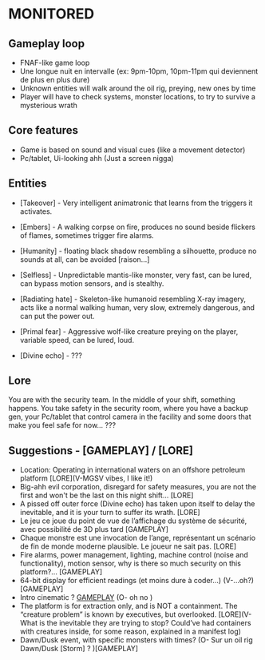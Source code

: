 # MONITORED

## Gameplay loop
- FNAF-like game loop
- Une longue nuit en intervalle (ex: 9pm-10pm, 10pm-11pm qui deviennent de plus en plus dure)
- Unknown entities will walk around the oil rig, preying, new ones by time
- Player will have to check systems, monster locations, to try to survive a mysterious wrath

## Core features
- Game is based on sound and visual cues (like a movement detector)
- Pc/tablet, Ui-looking ahh (Just a screen nigga) 


## Entities
- [Takeover] - Very intelligent animatronic that learns from the triggers it activates.

- [Embers] - A walking corpse on fire, produces no sound beside flickers of flames, sometimes trigger fire alarms.

- [Humanity] - floating black shadow resembling a silhouette, produce no sounds at all, can be avoided [raison…]

- [Selfless] - Unpredictable mantis-like monster, very fast, can be lured, can bypass motion sensors, and is stealthy.

- [Radiating hate] - Skeleton-like humanoid resembling X-ray imagery, acts like a normal walking human, very slow, extremely dangerous, and can put the power out.

- [Primal fear] - Aggressive wolf-like creature preying on the player, variable speed, can be lured, loud.

- [Divine echo] - ???

## Lore
You are with the security team. In the middle of your shift, something happens. You take safety in the security room, where you have a backup gen, your Pc/tablet that control camera in the facility and some doors that make you feel safe for now… ???

## Suggestions - [GAMEPLAY] / [LORE]
- Location: Operating in international waters on an offshore petroleum platform [LORE](V-MGSV vibes, I like it!)
- Big-ahh evil corporation, disregard for safety measures, you are not the first and won't be the last on this night shift… [LORE]
- A pissed off outer force (Divine echo) has taken upon itself to delay the inevitable, and it is your turn to suffer its wrath. [LORE]
- Le jeu ce joue du point de vue de l’affichage du système de sécurité, avec possibilité de 3D plus tard [GAMEPLAY]
- Chaque monstre est une invocation de l’ange, représentant un scénario de fin de monde moderne plausible. Le joueur ne sait pas. [LORE]
- Fire alarms, power management, lighting, machine control (noise and functionality), motion sensor, why is there so much security on this platform?… [GAMEPLAY]
- 64-bit display for efficient readings (et moins dure à coder…) (V-...oh?)[GAMEPLAY]
- Intro cinematic ? [GAMEPLAY](V-Yes!) (O- oh no ) 
- The platform is for extraction only, and is NOT a containment. The “creature problem” is known by executives, but overlooked. [LORE](V-What is the inevitable they are trying to stop? Could’ve had containers with creatures inside, for some reason, explained in a manifest log)
- Dawn/Dusk event, with specific monsters with times? (O- Sur un oil rig Dawn/Dusk [Storm] ? )[GAMEPLAY] 
